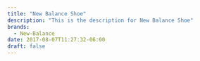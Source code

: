 ```yaml
---
title: "New Balance Shoe"
description: "This is the description for New Balance Shoe"
brands:
  - New-Balance
date: 2017-08-07T11:27:32-06:00
draft: false
---
```

